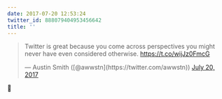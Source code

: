 ```yaml
---
date: 2017-07-20 12:53:24
twitter_id: 888079404953456642
title: ''
---
```


<blockquote class="twitter-tweet"><p lang="en" dir="ltr">Twitter is great because you come across perspectives you might never have even considered otherwise. <a href="https://t.co/wijJz0FmcG">https://t.co/wijJz0FmcG</a></p>&mdash; Austin Smith ([@awwstn](https://twitter.com/awwstn)) <a href="https://twitter.com/awwstn/status/888078610061328385?ref_src=twsrc%5Etfw">July 20, 2017</a></blockquote>
<script async src="https://platform.twitter.com/widgets.js" charset="utf-8"></script>

🤣
